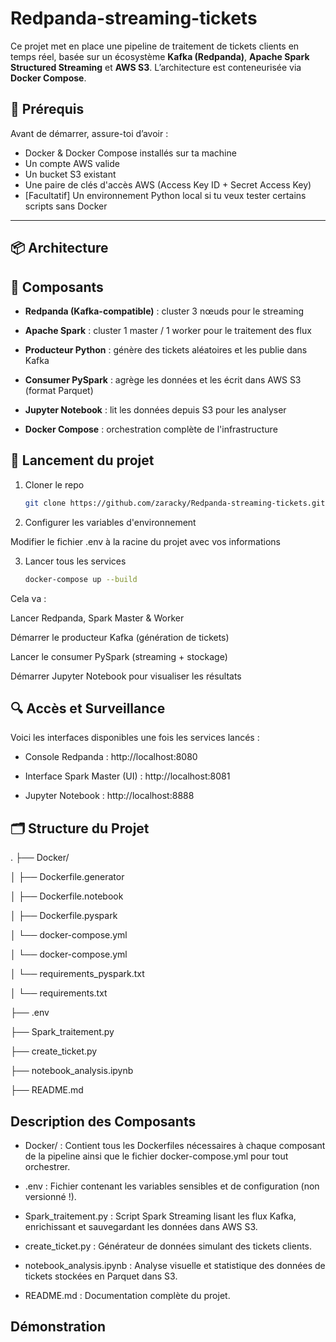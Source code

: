 # Redpanda-streaming-tickets
Ce projet met en place une pipeline de traitement de tickets clients en temps réel, basée sur un écosystème **Kafka (Redpanda)**, **Apache Spark Structured Streaming** et **AWS S3**. L’architecture est conteneurisée via **Docker Compose**.

## 📝 Prérequis

Avant de démarrer, assure-toi d’avoir :

- Docker & Docker Compose installés sur ta machine
- Un compte AWS valide
- Un bucket S3 existant
- Une paire de clés d'accès AWS (Access Key ID + Secret Access Key)
- [Facultatif] Un environnement Python local si tu veux tester certains scripts sans Docker

---

## 📦 Architecture


## 🧱 Composants
- **Redpanda (Kafka-compatible)** : cluster 3 nœuds pour le streaming

- **Apache Spark** : cluster 1 master / 1 worker pour le traitement des flux

- **Producteur Python** : génère des tickets aléatoires et les publie dans Kafka

- **Consumer PySpark** : agrège les données et les écrit dans AWS S3 (format Parquet)

- **Jupyter Notebook** : lit les données depuis S3 pour les analyser

- **Docker Compose** : orchestration complète de l'infrastructure

## 🚀 Lancement du projet
1. Cloner le repo
   ```bash
   git clone https://github.com/zaracky/Redpanda-streaming-tickets.git
   
 2. Configurer les variables d'environnement

Modifier le fichier .env à la racine du projet avec vos informations

3. Lancer tous les services
   ```bash
   docker-compose up --build

Cela va :

Lancer Redpanda, Spark Master & Worker

Démarrer le producteur Kafka (génération de tickets)

Lancer le consumer PySpark (streaming + stockage)

Démarrer Jupyter Notebook pour visualiser les résultats

## 🔍 Accès et Surveillance
Voici les interfaces disponibles une fois les services lancés :

- Console Redpanda : http://localhost:8080

- Interface Spark Master (UI) : http://localhost:8081

- Jupyter Notebook : http://localhost:8888


## 🗂️ Structure du Projet
.
├── Docker/

│   ├── Dockerfile.generator

│   ├── Dockerfile.notebook

│   ├── Dockerfile.pyspark

│   └── docker-compose.yml

│   └── docker-compose.yml

│   └── requirements_pyspark.txt

│   └── requirements.txt

├── .env

├── Spark_traitement.py

├── create_ticket.py

├── notebook_analysis.ipynb

├── README.md

## Description des Composants
- Docker/ : Contient tous les Dockerfiles nécessaires à chaque composant de la pipeline ainsi que le fichier docker-compose.yml pour tout orchestrer.

- .env : Fichier contenant les variables sensibles et de configuration (non versionné !).

- Spark_traitement.py : Script Spark Streaming lisant les flux Kafka, enrichissant et sauvegardant les données dans AWS S3.

- create_ticket.py : Générateur de données simulant des tickets clients.

- notebook_analysis.ipynb : Analyse visuelle et statistique des données de tickets stockées en Parquet dans S3.

- README.md : Documentation complète du projet.

## Démonstration
